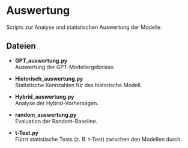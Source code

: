 # Auswertung

Scripts zur Analyse und statistischen Auswertung der Modelle.

## Dateien

- **GPT_auswertung.py**  
  Auswertung der GPT-Modellergebnisse.

- **Historisch_auswertung.py**  
  Statistische Kennzahlen für das historische Modell.

- **Hybrid_auswertung.py**  
  Analyse der Hybrid-Vorhersagen.

- **random_auswertung.py**  
  Evaluation der Random-Baseline.

- **t-Test.py**  
  Führt statistische Tests (z. B. t-Test) zwischen den Modellen durch.
